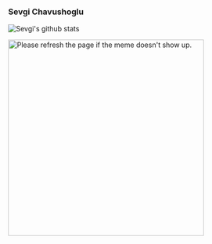 ### Sevgi Chavushoglu 

![Sevgi's github stats](https://github-readme-stats.vercel.app/api?username=SEVGI1231)
<!-- Markdown -->


<img src='https://random-memer.herokuapp.com/' title="Meme" width=400px
  height= "400px" alt="Please refresh the page if the meme doesn't show up.">


<!--
**SEVGI1231/SEVGI1231** is a ✨ _special_ ✨ repository because its `README.md` (this file) appears on your GitHub profile.

Here are some ideas to get you started:

- 🔭 I’m currently working on ...
- 🌱 I’m currently learning ...
- 👯 I’m looking to collaborate on ...
- 🤔 I’m looking for help with ...
- 💬 Ask me about ...
- 📫 How to reach me: ...
- 😄 Pronouns: ...
- ⚡ Fun fact: ...
-->
